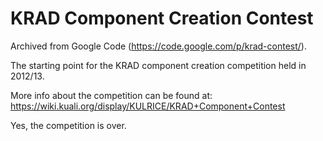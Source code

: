 # KRAD Component Creation Contest
Archived from Google Code (https://code.google.com/p/krad-contest/).  

The starting point for the KRAD component creation competition held in 2012/13.

More info about the competition can be found at:
https://wiki.kuali.org/display/KULRICE/KRAD+Component+Contest

Yes, the competition is over.
